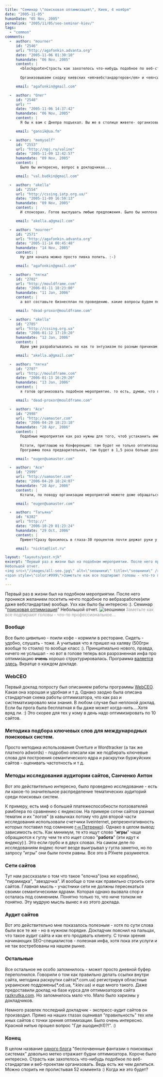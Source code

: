 ```yaml
---
title: "Cеминар \"поисковая оптимизация\", Киев, 4 ноября"
date: "2005-11-05"
humanDate: "05 Nov, 2005"
permalink: "2005/11/05/seo-seminar-kiev/"
tags: 
  - "common"
comments: 
  -  author: "mourner"
     id: "2546"
     url: "http://agafonkin.advanta.org"
     date: "2005-11-06 01:30:10"
     humandate: "06 Nov, 2005"
     content: | 
       <blockquote>Страсть как захотелось что-нибудь подобное по веб-стандартам и веб-проектам организовать. Ведь есть же чем делиться.</blockquote>
       
       Организовываем сходку киевских <em>вебстандартеров</em> и <em>сиэсесеров</em>. :-) Кто к нам еще, народ?

     email: "agafonkin@gmail.com"

  -  author: "Олег"
     id: "2548"
     url: ""
     date: "2005-11-06 14:37:42"
     humandate: "06 Nov, 2005"
     content: | 
       Я бы к вам с Днепра подъехал. Вы же в столице живете- организовывайте. А мы, провинциалы, потом на готовенькое приедем ;)

     email: "gansik@ua.fm"

  -  author: "memyself"
     id: "2553"
     url: "http://npj.ru/valine"
     date: "2005-11-09 12:42:57"
     humandate: "09 Nov, 2005"
     content: | 
       Было бы интересно, вопрос в докладчиках...

     email: "val.budkin@gmail.com"

  -  author: "akella"
     id: "2554"
     url: "http://cssing.iatp.org.ua/"
     date: "2005-11-09 16:59:13"
     humandate: "09 Nov, 2005"
     content: | 
       И спонсорах. Готов выслушать любые предложения. Было бы неплохо даже как то проявиться тем кому была бы интересна такая конференция-семинар.

     email: "akella.a@gmail.com"

  -  author: "mourner"
     id: "2571"
     url: "http://agafonkin.advanta.org"
     date: "2005-11-14 00:45:48"
     humandate: "14 Nov, 2005"
     content: | 
       Ну для начала можно просто пивка попить. :-)

     email: "agafonkin@gmail.com"

  -  author: "пятка"
     id: "2702"
     url: "http://mouldframe.com"
     date: "2006-01-11 18:23:00"
     humandate: "11 Jan, 2006"
     content: | 
       а вот составьте бизнесплан по проведению. какие вопросы будем поднимать. о чем вообще говорить. местопроведение - скорее киев. это все к вопросу о спонсорах)

     email: "dead-proxor@mouldframe.com"

  -  author: "akella"
     id: "2705"
     url: "http://cssing.org.ua"
     date: "2006-01-12 17:19:20"
     humandate: "12 Jan, 2006"
     content: | 
       Идеи уже разрабатывались но как то энтузиазм по разным причинам иссякал. А Вас данная тема интересует? Вопросы скорее всего - новые веяния в вебе. тот же веб 2.0 для украинских CEO можно рассказывать. Да и аяксы, вебстандарты, и тому подобные интересные вещи.

     email: "akella.a@gmail.com"

  -  author: "пятка"
     id: "2707"
     url: "http://mouldframe.com"
     date: "2006-01-13 16:29:20"
     humandate: "13 Jan, 2006"
     content: | 
       я готов организовать подобное мероприятие. то есть, думаю, что готов) хочецца учесть побольше ньюансов

     email: "dead-proxor@mouldframe.com"

  -  author: "Ace"
     id: "2998"
     url: "http://uamaster.com"
     date: "2006-04-20 18:23:18"
     humandate: "20 Apr, 2006"
     content: | 
       Подобные мероприятия как раз нужны для того, чтоб устаканить имеющиеся знания, подтвердить или опровергнуть какие-то догадки. Новых знаний обычно не более 10-15% для тех, кто в теме.
       
       Кстати, приглашаю на Конференцию: там будет не только оптипизация: http://internet-marketing.org.ua/ru/2006
       Программа пока предварительная, там будет в 1,5 раза больше докладчиков.

     email: "eugen@uamaster.com"

  -  author: "Ace"
     id: "2999"
     url: "http://uamaster.com"
     date: "2006-04-20 18:24:07"
     humandate: "20 Apr, 2006"
     content: | 
       Кстати, по поводу организации мероприятий можете доже обращаться: есть опыт, есть контакты с докладчиками и т.д.

     email: "eugen@uamaster.com"

  -  author: "Татьяна"
     id: "6382"
     url: "http://"
     date: "2006-10-29 01:23:24"
     humandate: "29 Oct, 2006"
     content: | 
       Привет!Сразу бросилось в глаза-30 процентов почти держат руки у головы-подпирают.Тяжёлая голова-Умная голова:-)

     email: "nickta@list.ru"

layout: "layouts/post.njk"
excerpt: "Первый раз в жизни был на подобном мероприятии. После него проникся желанием посетить нечто подобное по вебразработке(или даже вебстандартам) вообще. Ухх как было бы интересно :). Семинар \"<a href=\"http://internet-marketing.org.ua/ru/seo_11_2005\">поисковая оптимизация</a>\"
Небольшой отчет.
<img src=\"/images/all-seo.jpg\" alt=\"seoшники\" title=\"seoшники\" />
<span style=\"color:#999\">Заметьте как все подпирают головы - что-то профессиональное...</span>
"
---
```


Первый раз в жизни был на подобном мероприятии. После него проникся желанием посетить нечто подобное по вебразработке(или даже вебстандартам) вообще. Ухх как было бы интересно :). Семинар "<a href="http://internet-marketing.org.ua/ru/seo_11_2005">поисковая оптимизация</a>"
Небольшой отчет.
<img src="/images/all-seo.jpg" alt="seoшники" title="seoшники" />
<span style="color:#999">Заметьте как все подпирают головы - что-то профессиональное...</span>
<!--more-->
<h3>Вообще</h3>
Все было цивильно - поили кофе - кормили в ресторане. Сидеть - удобно, слушать - тоже. А учитывая что я пришел на халяву (500грн вообще то стоило) то вообще класс :). Принципиально нового, правда, ничего не услышал - но вот в голове теперь вся разрозненная инфа про оптимизацию <strong>очень</strong> хорошо структурировалась. Программа <a href="http://internet-marketing.org.ua/ru/seo_11_2005/program">валяется здесь</a>. Вкратце о каждом докладе.
<h3>WebCEO</h3>
Первый доклад попросту был описанием работы программы <a href="http://webceo.com/">WebCEO</a>. Какая она хорошая и удобная и т д. Однако заодно была описана стандартная схема работы оптимизатора, что как раз и систематизировало мои знания. В любом случае был неплохой доклад. Если бы прога была бесплатная я бы даже может когда-нить....Хотя вряд ли. :) Это скорее для тех у кому в день надо оптимизировать по 10 сайтов.
<h3>Методика подбора ключевых слов для международных поисковых систем.</h3>
Просто методика использования Overture и Wordtracker (а так же платного adwords) - подробно описали как же подбирать ключевые слова для построения семантического ядра и раскрутки буржуйских сайтов - оценивать частотность и т д. 
<h3>Методы исследования аудитории сайтов, Санченко Антон</h3>
Вот это действительно интересно, было проведено исследование - есть ли какое-то  значительное распределение тематических аудиторий среди поисковых систем.

К примеру, есть миф о большей платежеспособности ползователей рамблера по сравнению с яндексом. На примере сотни сайтов разных тематик и их "логов" (в кавычках потому что для второй части исследования использовали счетчики liveinternet,  репрезентативность которых поставил под сомнение <a href="http://searchengines.ru/blog/">г-н Петренко</a>). Однако в целом вывод: зависимость есть.  Как минимум, те кто ищут слово "<strong>игры</strong>" чаще обращаются к гуглу чем те кто ищет слово "<strong>работа</strong>" (эти идут к яндексу):). Это если грубо и в двух словах. На самом деле по исследованиям яндекс почит везде выигрывал у гугла заметно, но по запросу "игры" они были почти равны. Все это в РУнете разумеется.
<h3>Сети сайтов</h3>
Тут нам рассказали о том что такое "елочка"(она же кораблик), "пирамидка", "звездочка".  И вообще о том как правильно строить сети сайтов. Главная мысль - участники сети не должны пересекаться своими семантическими ядрами. Которая однако вызвала спор и осталась под сомнением. Понятно только то, что ниче толком не понятно. Эту мудрую мысль вынес я из этого доклада.
<h3>Аудит сайтов</h3>
Вот это действительно мне показалось полезным - хотя по сути слова были все те же - но в нужном порядке. Докладчик пояснил на пальцах, что такое аудит сайта и  как его продавать клиенту. С точки зрения начинающих SEO-специалистов - полезная инфа, хотя пока эти услуги и не так востребованы на нашем рынке.
<h3>Остальные</h3>
Все остальное не особо запомнилось - может просто дневной буфер переполнился. Говорили о том как правильно делать ссылки внутри сайта, методика раскрутки сайта(*.com.ua) регистрируя областные украинские поддомены(*.od.ua, *.kiev.ua) и еще много такого. Даже предоставили доклад на базе курса для оптимизаторов сайта <a href="http://raskrutka.com/">razkrutka.com</a>. Но запомнилось мало что. Мало было харизмы у докладчиков.

Немного развлек последний докладчик - экспресс-аудит сайтов он производил. Прямо на наших глазах оценивал "правильность" тех или иных сайтов с точки зрения оптимизации. Было очень интересно. Красной нитью прошел вопрос "Где ашодин(h1)?!". :) 
<h3>Конец</h3>
В целом название <a href="http://blog.promosite.ru/">одного блога</a> "беспочвенные фантазии о поисковых системах" довольно метко отражает будни оптимизатора.
Короче было интересно. Страсть как захотелось что-нибудь подобное по веб-стандартам и веб-проектам организовать. Ведь есть же чем делиться. Можно спорить не пролистывая 52 коммента :)
Когда же это будет?
